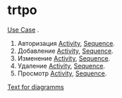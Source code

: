 # trtpo
 [Use Case](https://github.com/ViachaslauS/trtpo/blob/master/Diagramms/UC.png) .
1) Авторизация [Activity](https://github.com/ViachaslauS/trtpo/blob/master/Diagramms/%D0%90%D0%B2%D1%82%D0%BE%D1%80%D0%B8%D0%B7%D0%B0%D1%86%D0%B8%D1%8F%20%D0%90%D0%BA%D1%82.png), [Sequence](https://github.com/ViachaslauS/trtpo/blob/master/Diagramms/%D0%90%D0%B2%D1%82%D0%BE%D1%80%D0%B8%D0%B7%D0%B0%D1%86%D0%B8%D1%8F%20%D0%BF%D0%BE%D1%81%D0%BB.png).
2) Добавление [Activity](https://github.com/ViachaslauS/trtpo/blob/master/Diagramms/%D0%94%D0%BE%D0%B1%D0%B0%D0%B2%D0%BB%D0%B5%D0%BD%D0%B8%D0%B5%20%D0%B0%D0%BA%D1%82.png), [Sequence](https://github.com/ViachaslauS/trtpo/blob/master/Diagramms/%D0%94%D0%BE%D0%B1%D0%B0%D0%B2%D0%BB%D0%B5%D0%BD%D0%B8%D0%B5%20%D0%BF%D0%BE%D1%81%D0%BB.png).
3) Изменение [Activity](https://github.com/ViachaslauS/trtpo/blob/master/Diagramms/%D0%B8%D0%B7%D0%BC%D0%B5%D0%BD%D0%B5%D0%BD%D0%B8%D0%B5%20%D0%B0%D0%BA%D1%82.png), [Sequence](https://github.com/ViachaslauS/trtpo/blob/master/Diagramms/%D0%98%D0%B7%D0%BC%D0%B5%D0%BD%D0%B5%D0%BD%D0%B8%D0%B5%20%D0%BF%D0%BE%D1%81%D0%BB.png).
4) Удаление [Activity](https://github.com/ViachaslauS/trtpo/blob/master/Diagramms/%D0%A3%D0%B4%D0%B0%D0%BB%D0%B5%D0%BD%D0%BD%D0%B8%D0%B5%20%D0%B0%D0%BA%D1%82.png), [Sequence](https://github.com/ViachaslauS/trtpo/blob/master/Diagramms/%D0%A3%D0%B4%D0%B0%D0%BB%D0%B5%D0%BD%D0%B8%D0%B5%20%D0%BF%D0%BE%D1%81%D0%BB.png).
5) Просмотр [Activity](https://github.com/ViachaslauS/trtpo/blob/master/Diagramms/%D0%9F%D1%80%D0%BE%D1%81%D0%BC%D0%BE%D1%82%D1%80%20%D0%B0%D0%BA%D1%82.png), [Sequence](https://github.com/ViachaslauS/trtpo/blob/master/Diagramms/%D0%9F%D1%80%D0%BE%D1%81%D0%BC%D0%BE%D1%82%D1%80%20%D0%BF%D0%BE%D1%81%D0%BB.png).

[Text for diagramms](https://github.com/ViachaslauS/trtpo/blob/master/Diagramms/Text.md)
